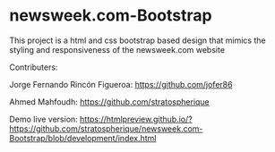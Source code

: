 # newsweek.com-Bootstrap
This project is a html and css bootstrap based design that mimics the styling and responsiveness of the newsweek.com website


Contributers:

Jorge Fernando Rincón Figueroa: https://github.com/jofer86

Ahmed Mahfoudh: https://github.com/stratospherique

Demo live version: https://htmlpreview.github.io/?https://github.com/stratospherique/newsweek.com-Bootstrap/blob/development/index.html